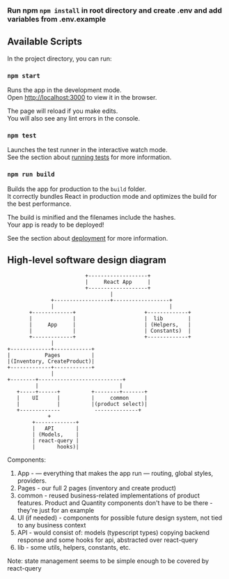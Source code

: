 ### Run npm `npm install` in root directory and  create .env and add variables from .env.example

## Available Scripts

In the project directory, you can run:

### `npm start`

Runs the app in the development mode.\
Open [http://localhost:3000](http://localhost:3000) to view it in the browser.

The page will reload if you make edits.\
You will also see any lint errors in the console.

### `npm test`

Launches the test runner in the interactive watch mode.\
See the section about [running tests](https://facebook.github.io/create-react-app/docs/running-tests) for more information.

### `npm run build`

Builds the app for production to the `build` folder.\
It correctly bundles React in production mode and optimizes the build for the best performance.

The build is minified and the filenames include the hashes.\
Your app is ready to be deployed!

See the section about [deployment](https://facebook.github.io/create-react-app/docs/deployment) for more information.

## High-level software design diagram

                             +-------------------+
                             |     React App     |
                             +-------------------+
                                     |
                  +------------------+------------------+
                  |                                     |
           +-------------+                      +-------------+
           |             |                      |  lib        |
           |     App     |                      | (Helpers,   |
           |             |                      | Constants)  |
           +-------------+                      +-------------+
                  |
    +-------------+------------+
    |           Pages          |
    |(Inventory, CreateProduct)|        
    +-------------+------------+
                  |
    +--------+---------------------------+
             |                          |
       +-----+------+          +--------+-------+
       |    UI      |          |     common     |             
       |            |          |(product select)| 
       +-------------           --------------+             
                 +                                
            +-------------+                
            |   API       |                 
            | (Models,    |                 
            | react-query |
            |       hooks)|                 




Components:
1. App - — everything that makes the app run — routing, global styles, providers.
2. Pages - our full 2 pages (inventory and create product)
3. common - reused business-related implementations of product features. Product and Quantity components don't have to be there - they're just for an example
4. UI (if needed) - components for possible future design system, not tied to any business context
5. API - would consist of: models (typescript types) copying backend response and some hooks for api, abstracted over react-query
6. lib - some utils, helpers, constants, etc.

Note: state management seems to be simple enough to be covered by react-query